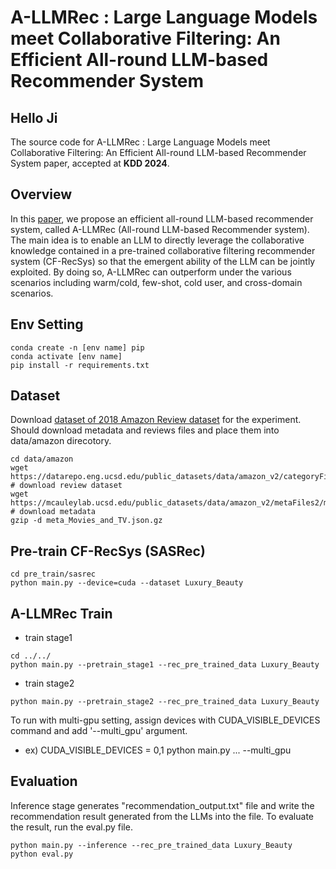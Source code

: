 # A-LLMRec : Large Language Models meet Collaborative Filtering: An Efficient All-round LLM-based Recommender System
## Hello Ji
The source code for A-LLMRec : Large Language Models meet Collaborative Filtering: An Efficient All-round LLM-based Recommender System paper, accepted at **KDD 2024**.

## Overview
In this [paper](https://arxiv.org/abs/2404.11343), we propose an efficient all-round LLM-based recommender system, called A-LLMRec (All-round LLM-based Recommender system). The main idea is to enable an LLM to directly leverage the collaborative knowledge contained in a pre-trained collaborative filtering recommender system (CF-RecSys) so that the emergent ability of the LLM can be jointly exploited. By doing so, A-LLMRec can outperform under the various scenarios including warm/cold, few-shot, cold user, and cross-domain scenarios.

## Env Setting
```
conda create -n [env name] pip
conda activate [env name]
pip install -r requirements.txt
```

## Dataset
Download [dataset of 2018 Amazon Review dataset](https://cseweb.ucsd.edu/~jmcauley/datasets/amazon_v2/) for the experiment. Should download metadata and reviews files and place them into data/amazon direcotory.

```
cd data/amazon
wget https://datarepo.eng.ucsd.edu/public_datasets/data/amazon_v2/categoryFiles/Luxury_Beauty.json.gz  # download review dataset
wget https://mcauleylab.ucsd.edu/public_datasets/data/amazon_v2/metaFiles2/meta_Luxury_Beauty.json.gz  # download metadata
gzip -d meta_Movies_and_TV.json.gz
```
  
## Pre-train CF-RecSys (SASRec)
```
cd pre_train/sasrec
python main.py --device=cuda --dataset Luxury_Beauty
```

## A-LLMRec Train
- train stage1
```
cd ../../
python main.py --pretrain_stage1 --rec_pre_trained_data Luxury_Beauty
```

- train stage2
```
python main.py --pretrain_stage2 --rec_pre_trained_data Luxury_Beauty
```

To run with multi-gpu setting, assign devices with CUDA_VISIBLE_DEVICES command and add '--multi_gpu' argument.
- ex) CUDA_VISIBLE_DEVICES = 0,1 python main.py ... --multi_gpu
  


## Evaluation
Inference stage generates "recommendation_output.txt" file and write the recommendation result generated from the LLMs into the file. To evaluate the result, run the eval.py file.

```
python main.py --inference --rec_pre_trained_data Luxury_Beauty
python eval.py
```
